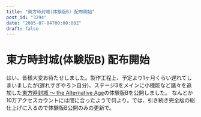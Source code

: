 ```yaml
---
title: "東方時封城(体験版B) 配布開始"
post_id: "3294"
date: "2005-07-04T00:00:00Z"
draft: false
---
```


# 東方時封城(体験版B) 配布開始

はい、皆様大変お待たせしました。製作工程上、予定より1ヶ月くらい遅れてしまいましたが(遅れすぎやろ＞自分)、ステージ3をメインに小機能など諸々を追加した[東方時封城 ～ the Alternative Age](/!/thA/)の体験版Bを公開しました。 なんとか10万アクセスカウントには間に合ったようで何より。では、引き続き完全版の総仕上げに入るので体験版B公開のみの更新で。
